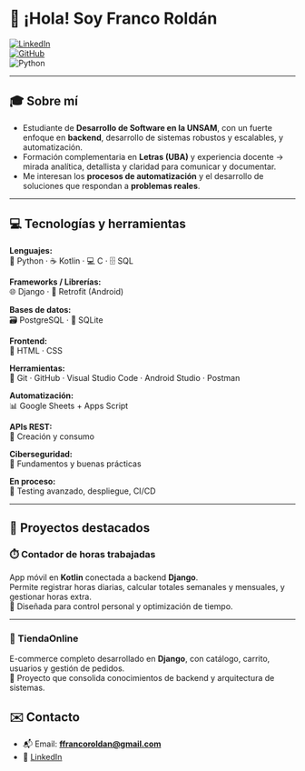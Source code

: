 # 👋 ¡Hola! Soy Franco Roldán  

[![LinkedIn](https://img.shields.io/badge/LinkedIn-0077B5?style=flat-square&logo=linkedin&logoColor=white)](https://www.linkedin.com/in/franco-roldan-/)  
[![GitHub](https://img.shields.io/badge/GitHub-181717?style=flat-square&logo=github&logoColor=white)](https://github.com/tu-usuario)  
![Python](https://img.shields.io/badge/Python-3776AB?style=flat-square&logo=python&logoColor=white)  

---

## 🎓 Sobre mí
- Estudiante de **Desarrollo de Software en la UNSAM**, con un fuerte enfoque en **backend**, desarrollo de sistemas robustos y escalables, y automatización.  
- Formación complementaria en **Letras (UBA)** y experiencia docente → mirada analítica, detallista y claridad para comunicar y documentar.  
- Me interesan los **procesos de automatización** y el desarrollo de soluciones que respondan a **problemas reales**.  

---

## 💻 Tecnologías y herramientas

**Lenguajes:**  
🐍 Python · ☕ Kotlin · 💻 C · 🗄️ SQL  

**Frameworks / Librerías:**  
🌐 Django · 📱 Retrofit (Android)  

**Bases de datos:**  
🗃️ PostgreSQL · 📂 SQLite  

**Frontend:**  
🎨 HTML · CSS  

**Herramientas:**  
🔧 Git · GitHub · Visual Studio Code · Android Studio · Postman  

**Automatización:**  
📊 Google Sheets + Apps Script  

**APIs REST:**  
🔄 Creación y consumo  

**Ciberseguridad:**  
🔐 Fundamentos y buenas prácticas  

**En proceso:**  
🧠 Testing avanzado, despliegue, CI/CD  

---

## 📁 Proyectos destacados

### ⏱️ Contador de horas trabajadas  
App móvil en **Kotlin** conectada a backend **Django**.  
Permite registrar horas diarias, calcular totales semanales y mensuales, y gestionar horas extra.  
💬 Diseñada para control personal y optimización de tiempo.  

---

### 🛒 TiendaOnline  
E-commerce completo desarrollado en **Django**, con catálogo, carrito, usuarios y gestión de pedidos.  
💬 Proyecto que consolida conocimientos de backend y arquitectura de sistemas.  

## ✉️ Contacto
- 📬 Email: **ffrancoroldan@gmail.com**  
- 💼 [LinkedIn](https://www.linkedin.com/in/franco-roldan-/)  

